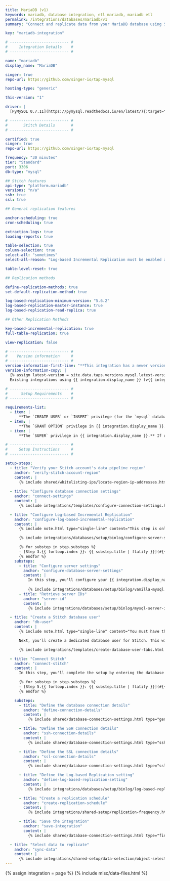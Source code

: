 ```yaml
---
title: MariaDB (v1)
keywords: mariadb, database integration, etl mariadb, mariadb etl
permalink: /integrations/databases/mariadb/v1
summary: "Connect and replicate data from your MariaDB database using Stitch's MariaDB integration."

key: "mariadb-integration"

# -------------------------- #
#     Integration Details    #
# -------------------------- #

name: "mariadb"
display_name: "MariaDB"

singer: true
repo-url: https://github.com/singer-io/tap-mysql

hosting-type: "generic"

this-version: "1"

driver: |
  [PyMySQL 0.7.11](https://pymysql.readthedocs.io/en/latest/){:target="new"}

# -------------------------- #
#       Stitch Details       #
# -------------------------- #

certified: true
singer: true
repo-url: https://github.com/singer-io/tap-mysql

frequency: "30 minutes"
tier: "Standard"
port: 3306
db-type: "mysql"

## Stitch features
api-type: "platform.mariadb"
versions: "n/a"
ssh: true
ssl: true

## General replication features

anchor-scheduling: true
cron-scheduling: true

extraction-logs: true
loading-reports: true

table-selection: true
column-selection: true
select-all: "sometimes"
select-all-reason: "Log-based Incremental Replication must be enabled and set as the default Replication Method to use the Select All feature."

table-level-reset: true

## Replication methods

define-replication-methods: true
set-default-replication-method: true

log-based-replication-minimum-version: "5.6.2"
log-based-replication-master-instance: true
log-based-replication-read-replica: true

## Other Replication Methods

key-based-incremental-replication: true
full-table-replication: true

view-replication: false

# -------------------------- #
#    Version information     #
# -------------------------- #
version-information-first-line: "**This integration has a newer version**"
version-information-copy: |
  {% assign latest-version = site.data.taps.versions.mysql.latest-version %}
  Existing integrations using {{ integration.display_name }} (v{{ integration.this-version }}) are still supported, but new integrations will use the latest version. For more information, refer to the [{{ integration.display_name }} (v{{ latest-version  }}) documentation]({{ latest-version-doc.url | prepend: site.baseurl }}).

# -------------------------- #
#      Setup Requirements    #
# -------------------------- #

requirements-list:
  - item: |
      **The `CREATE USER` or `INSERT` privilege (for the `mysql` database).** The [`CREATE USER` privilege](https://dev.mysql.com/doc/refman/8.0/en/create-user.html){:target="new"} is required to create a database user for Stitch.
  - item: |
      **The `GRANT OPTION` privilege in {{ integration.display_name }}.** The [`GRANT OPTION` privilege](https://dev.mysql.com/doc/refman/8.0/en/privileges-provided.html#priv_grant-option){:target="new"} is required to grant the necessary privileges to the Stitch database user.
  - item: |
      **The `SUPER` privilege in {{ integration.display_name }}.** If using binlog replication, the [`SUPER` privilege](https://dev.mysql.com/doc/refman/5.6/en/privileges-provided.html#priv_super){:target="new"} is required to define the appropriate server settings.

# -------------------------- #
#     Setup Instructions     #
# -------------------------- #

setup-steps:
  - title: "Verify your Stitch account's data pipeline region"
    anchor: "verify-stitch-account-region"
    content: |
      {% include shared/whitelisting-ips/locate-region-ip-addresses.html first-step=true %}
      
  - title: "Configure database connection settings"
    anchor: "connect-settings"
    content: |
      {% include integrations/templates/configure-connection-settings.html %}

  - title: "Configure Log-based Incremental Replication"
    anchor: "configure-log-based-incremental-replication"
    content: |
      {% include note.html type="single-line" content="This step is only required to use logical (Log-based Incremental) replication." %}

      {% include integrations/databases/setup/binlog/configure-server-settings-intro.html %}

      {% for substep in step.substeps %}
      - [Step 3.{{ forloop.index }}: {{ substep.title | flatify }}](#{{ substep.anchor }})
      {% endfor %}
    substeps:
      - title: "Configure server settings"
        anchor: "configure-database-server-settings"
        content: |
          In this step, you'll configure your {{ integration.display_name }} server to use Log-based Incremental Replication.
          
          {% include integrations/databases/setup/binlog/vanilla-mysql.html %}
      - title: "Retrieve server IDs"
        anchor: "server-id"
        content: |
          {% include integrations/databases/setup/binlog/mysql-server-id.html %}

  - title: "Create a Stitch database user"
    anchor: "db-user"
    content: |
      {% include note.html type="single-line" content="You must have the `CREATE USER` and `GRANT OPTION` privileges to complete this step." %} 

      Next, you'll create a dedicated database user for Stitch. This will ensure Stitch is visible in any logs or audits, and allow you to maintain your privilege hierarchy.

      {% include integrations/templates/create-database-user-tabs.html %}

  - title: "Connect Stitch"
    anchor: "connect-stitch"
    content: |
      In this step, you'll complete the setup by entering the database's connection details and defining replication settings in Stitch.

      {% for substep in step.substeps %}
      - [Step 5.{{ forloop.index }}: {{ substep.title | flatify }}](#{{ substep.anchor }})
      {% endfor %}

    substeps:
      - title: "Define the database connection details"
        anchor: "define-connection-details"
        content: |
          {% include shared/database-connection-settings.html type="general" %}

      - title: "Define the SSH connection details"
        anchor: "ssh-connection-details"
        content: |
          {% include shared/database-connection-settings.html type="ssh" %}

      - title: "Define the SSL connection details"
        anchor: "ssl-connection-details"
        content: |
          {% include shared/database-connection-settings.html type="ssl" %}

      - title: "Define the Log-based Replication setting"
        anchor: "define-log-based-replication-setting"
        content: |
          {% include integrations/databases/setup/binlog/log-based-replication-default-setting.html %}

      - title: "Create a replication schedule"
        anchor: "create-replication-schedule"
        content: |
          {% include integrations/shared-setup/replication-frequency.html %}

      - title: "Save the integration"
        anchor: "save-integration"
        content: |
          {% include shared/database-connection-settings.html type="finish-up" %}

  - title: "Select data to replicate"
    anchor: "sync-data"
    content: |
      {% include integrations/shared-setup/data-selection/object-selection.html %}
---
```

{% assign integration = page %}
{% include misc/data-files.html %}